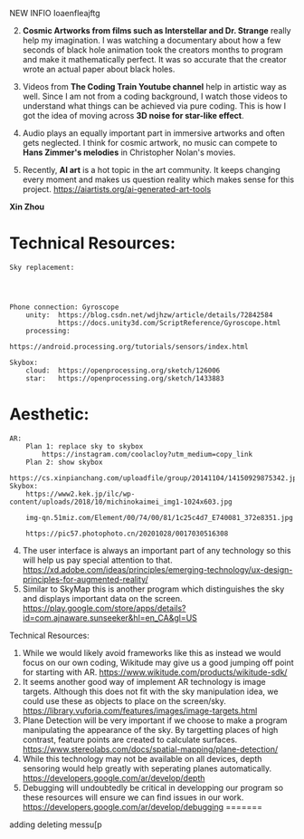 

NEW INFIO Ioaenfleajftg 

2.  **Cosmic Artworks from films such as Interstellar and Dr. Strange** really help my imagination. I was watching a documentary about how a few seconds of black hole animation took the creators months to program and make it mathematically perfect. It was so accurate that the creator wrote an actual paper about black holes.

3. Videos from **The Coding Train Youtube channel** help in artistic way as well. Since I am not from a coding background, I watch those videos to understand what things can be achieved via pure coding. This is how I got the idea of moving across **3D noise for star-like effect**.

4. Audio plays an equally important part in immersive artworks and often gets neglected. I think for cosmic artwork, no music can compete to **Hans Zimmer's melodies** in Christopher Nolan's movies.

5. Recently, **AI art** is a hot topic in the art community. It keeps changing every moment and makes us question reality which makes sense for this project. 
https://aiartists.org/ai-generated-art-tools

**Xin Zhou**
# Technical Resources:
    Sky replacement:




    Phone connection: Gyroscope
        unity:  https://blog.csdn.net/wdjhzw/article/details/72842584
                https://docs.unity3d.com/ScriptReference/Gyroscope.html
        processing: 
                https://android.processing.org/tutorials/sensors/index.html

    Skybox:
        cloud:  https://openprocessing.org/sketch/126006
        star:   https://openprocessing.org/sketch/1433883





# Aesthetic:
    AR:
        Plan 1: replace sky to skybox
            https://instagram.com/coolacloy?utm_medium=copy_link
        Plan 2: show skybox 
            https://cs.xinpianchang.com/uploadfile/group/20141104/14150929875342.jpg
    Skybox:
        https://www2.kek.jp/ilc/wp-content/uploads/2018/10/michinokaimei_img1-1024x603.jpg

        img-qn.51miz.com/Element/00/74/00/81/1c25c4d7_E740081_372e8351.jpg

        https://pic57.photophoto.cn/20201028/0017030516308
4. The user interface is always an important part of any technology so this will help us pay special attention to that. https://xd.adobe.com/ideas/principles/emerging-technology/ux-design-principles-for-augmented-reality/
5. Similar to SkyMap this is another program which distinguishes the sky and displays important data on the screen. https://play.google.com/store/apps/details?id=com.ajnaware.sunseeker&hl=en_CA&gl=US

Technical Resources: 
1. While we would likely avoid frameworks like this as instead we would focus on our own coding, Wikitude may give us a good jumping off point for starting with AR. https://www.wikitude.com/products/wikitude-sdk/
2. It seems another good way of implement AR technology is image targets. Although this does not fit with the sky manipulation idea, we could use these as objects to place on the screen/sky. https://library.vuforia.com/features/images/image-targets.html
3. Plane Detection will be very important if we choose to make a program manipulating the appearance of the sky. By targetting places of high contrast, feature points are created to calculate surfaces. https://www.stereolabs.com/docs/spatial-mapping/plane-detection/
4. While this technology may not be available on all devices, depth sensoring would help greatly with seperating planes automatically. https://developers.google.com/ar/develop/depth
5. Debugging will undoubtedly be critical in developping our program so these resources will ensure we can find issues in our work. https://developers.google.com/ar/develop/debugging
=======


adding deleting messu[p
